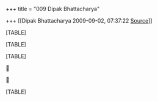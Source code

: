 +++
title = "009 Dipak Bhattacharya"

+++
[[Dipak Bhattacharya	2009-09-02, 07:37:22 [Source](https://groups.google.com/g/bvparishat/c/q-oePVduP4E)]]



[TABLE]

[TABLE]

[TABLE]





[TABLE]

